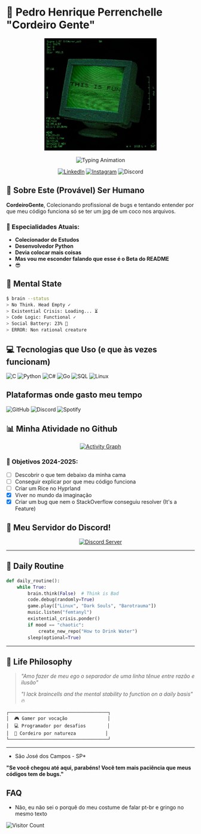 # 🐑 Pedro Henrique Perrenchelle "Cordeiro Gente"



<div align="center">
  <img src="https://github.com/CordeiroGente/Imagens/blob/main/My_Creations/PC.jpg?raw=true" width="300px">
</div>

<div align="center">

![Typing Animation](https://readme-typing-svg.herokuapp.com?font=Fira+Code&size=28&pause=1000&color=00FF7F&background=000000&center=true&vCenter=true&width=600&lines=Desenvolvedor+%7C+Gamer+%7C+Confuso;Jogando+meu+Linux+pela+janela...;No+think+head+empy)

[![LinkedIn](https://img.shields.io/badge/LinkedIn-Pedro%20Henrique-0A66C2?style=for-the-badge&logo=linkedin&logoColor=white&link=https://www.linkedin.com/in/pedro-henrique-perrenchelle-cordeiro-787466182/)](https://www.linkedin.com/in/pedro-henrique-perrenchelle-cordeiro-787466182/)
[![Instagram](https://img.shields.io/badge/Instagram-@cordeiro__gente-E4405F?style=for-the-badge&logo=instagram&logoColor=white)](https://www.instagram.com/cordeiro_gente/)
![Discord](https://img.shields.io/badge/Discord-placophobia-5865F2?style=for-the-badge&logo=discord&logoColor=white)

</div>

## 🚀 Sobre Este (Provável) Ser Humano

**CordeiroGente**, Colecionando profissional de bugs e tentando entender por que meu código funciona só se ter um jpg de um coco nos arquivos.


### 🎯 Especialidades Atuais:
- **Colecionador de Estudos** 
- **Desenvolvedor Python**
- **Devia colocar mais coisas**
- **Mas vou me esconder falando que esse é o Beta do README**
- 😎

## 🧠 Mental State
```bash
$ brain --status
> No Think. Head Empty ✓
> Existential Crisis: Loading... ⏳
> Code Logic: Functional ✓
> Social Battery: 23% 🔋
> ERROR: Non rational creature
```
  
## 💻 Tecnologias que Uso (e que às vezes funcionam)

![C](https://img.shields.io/badge/C-00599C?style=for-the-badge&logo=c&logoColor=white)
![Python](https://img.shields.io/badge/Python-FFD43B?style=for-the-badge&logo=python&logoColor=blue)
![C#](https://img.shields.io/badge/C%23-512BD4?style=for-the-badge&logo=dotnet&logoColor=white)
![Go](https://img.shields.io/badge/Go-00ADD8?style=for-the-badge&logo=go&logoColor=white)
![SQL](https://img.shields.io/badge/SQL-336791?style=for-the-badge&logo=postgresql&logoColor=white)
![Linux](https://img.shields.io/badge/Linux-FCC624?style=for-the-badge&logo=linux&logoColor=black)



## Plataformas onde gasto meu tempo

![GitHub](https://img.shields.io/badge/GitHub-181717?style=for-the-badge&logo=github&logoColor=white)
![Discord](https://img.shields.io/badge/Discord-5865F2?style=for-the-badge&logo=discord&logoColor=white)
![Spotify](https://img.shields.io/badge/Spotify-1ED760?style=for-the-badge&logo=spotify&logoColor=white)


## 📊 Minha Atividade no Github

<div align="center">

[![Activity Graph](https://github-readme-activity-graph.vercel.app/graph?username=CordeiroGente&bg_color=0d1117&color=00ff7f&line=00ff7f&point=ffffff&area=true&hide_border=true)](https://github.com/CordeiroGente)

</div>


### 🎯 Objetivos 2024-2025:
- [ ] Descobrir o que tem debaixo da minha cama 
- [ ] Conseguir explicar por que meu código funciona
- [ ] Criar um Rice no Hyprland
- [x] Viver no mundo da imaginação
- [x] Criar um bug que nem o StackOverflow conseguiu resolver (It's a Feature)

## 🤝 Meu Servidor do Discord!

<div align="center">

[![Discord Server](https://img.shields.io/badge/Join%20Server-Little%20Dumb%20Thing%20Heaven-5865F2?style=for-the-badge&logo=discord&logoColor=white)](https://discord.gg/eKNdTf2Jnq)

</div>

---

## 🌟 Daily Routine
```python
def daily_routine():
    while True:
        brain.think(False)  # Think is Bad
        code.debug(randomly=True)
        game.play(["Linux", "Dark Souls", "Barotrauma"])
        music.listen("femtanyl")
        existential_crisis.ponder()
        if mood == "chaotic":
            create_new_repo("How to Drink Water")
        sleep(optional=True)
```

---
    
## 🎯 Life Philosophy
> *"Amo fazer de meu ego o separador de uma linha tênue entre razão e ilusão"*
> 
> *"I lack braincells and the mental stability to function on a daily basis"* 🔥

```
┌─────────────────────────────────────┐
│  🎮 Gamer por vocação               │
│  💻 Programador por desafios        │
│  🐑 Cordeiro por natureza           │
└─────────────────────────────────────┘
```

---


* São José dos Campos - SP*

**"Se você chegou até aqui, parabéns! Você tem mais paciência que meus códigos tem de bugs."**

## FAQ

- Não, eu não sei o porquê do meu costume de falar pt-br e gringo no mesmo texto

![Visitor Count](https://komarev.com/ghpvc/?username=CordeiroGente&color=blueviolet&style=for-the-badge)
